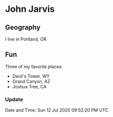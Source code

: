 # John Jarvis

## Geography

I live in Portland, OR


## Fun
Three of my favorite places:

- Devil's Tower, WY
- Grand Canyon, AZ
- Joshua Tree, CA

### Update
Date and Time: 
Sun 12 Jul 2020 09:52:20 PM UTC
